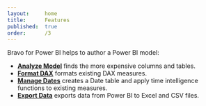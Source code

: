 ```yaml
---
layout:     home
title:      Features
published:  true
order:      /3
---
```


Bravo for Power BI helps to author a Power BI model:
- [**Analyze Model**](analyze-model.md) finds the more expensive columns and tables.
- [**Format DAX**](format-dax.md) formats existing DAX measures.
- [**Manage Dates**](manage-dates/index.md) creates a Date table and apply time intelligence functions to existing measures.
- [**Export Data**](export-data.md) exports data from Power BI to Excel and CSV files.
